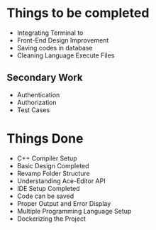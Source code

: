 # Things to be completed

* Integrating Terminal to 
* Front-End Design Improvement
* Saving codes in database
* Cleaning Language Execute Files

## Secondary Work

* Authentication
* Authorization
* Test Cases



# Things Done

* C++ Compiler Setup
* Basic Design Completed
* Revamp Folder Structure
* Understanding Ace-Editor API
* IDE Setup Completed
* Code can be saved
* Proper Output and Error Display
* Multiple Programming Language Setup
* Dockerizing the Project
